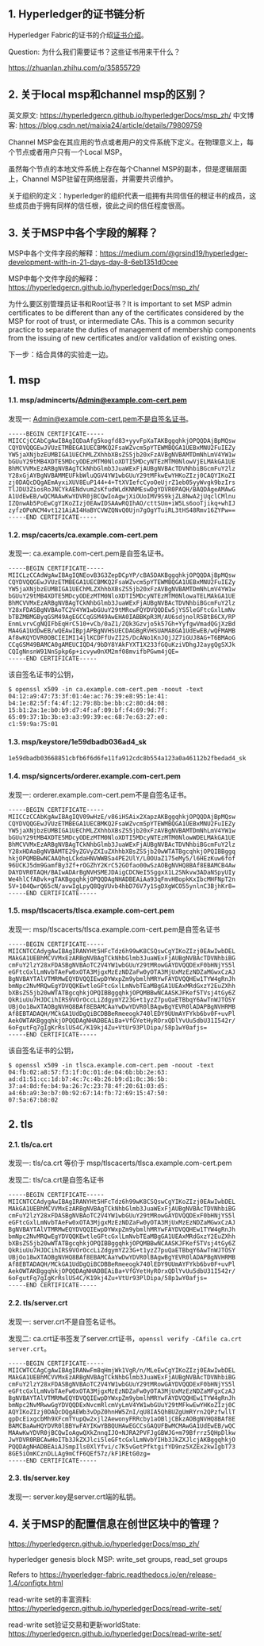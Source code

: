 ## 1. Hyperledger的证书链分析

Hyperledger Fabric的证书的介绍[证书介绍](https://www.cnblogs.com/preminem/p/7874710.html)。


Question: 为什么我们需要证书？这些证书用来干什么？


https://zhuanlan.zhihu.com/p/35855729



## 2. 关于local msp和channel msp的区别？

英文原文: https://hyperledgercn.github.io/hyperledgerDocs/msp_zh/
中文博客: https://blog.csdn.net/maixia24/article/details/79809759

Channel MSP金在其应用的节点或者用户的文件系统下定义。在物理意义上，每个节点或者用户只有一个Local MSP。

虽然每个节点的本地文件系统上存在每个Channel MSP的副本，但是逻辑层面上，Channel MSP驻留在网络层面，并需要共识维护。



关于组织的定义：hyperledger的组织代表一组拥有共同信任的根证书的成员，这些成员由于拥有同样的信任根，彼此之间的信任程度很高。






## 3. 关于MSP中各个字段的解释？

MSP中各个文件字段的解释：https://medium.com/@grsind19/hyperledger-development-with-in-21-days-day-8-6eb1351d0cee

MSP中每个文件字段的解释：https://hyperledgercn.github.io/hyperledgerDocs/msp_zh/

为什么要区别管理员证书和Root证书？It is important to set MSP admin certificates to be different than any of the certificates considered by the MSP for root of trust, or intermediate CAs. This is a common security practice to separate the duties of management of membership components from the issuing of new certificates and/or validation of existing ones.


下一步：结合具体的实验走一边。





## 1. msp


#### 1.1. msp/admincerts/Admin@example.com-cert.pem

发现一: Admin@example.com-cert.pem不是自签名证书。

```
-----BEGIN CERTIFICATE-----
MIICCjCCAbCgAwIBAgIQDaAfg5kogfd83+yyvFpXaTAKBggqhkjOPQQDAjBpMQsw
CQYDVQQGEwJVUzETMBEGA1UECBMKQ2FsaWZvcm5pYTEWMBQGA1UEBxMNU2FuIEZy
YW5jaXNjbzEUMBIGA1UEChMLZXhhbXBsZS5jb20xFzAVBgNVBAMTDmNhLmV4YW1w
bGUuY29tMB4XDTE5MDcyODEzMTM0NloXDTI5MDcyNTEzMTM0NlowVjELMAkGA1UE
BhMCVVMxEzARBgNVBAgTCkNhbGlmb3JuaWExFjAUBgNVBAcTDVNhbiBGcmFuY2lz
Y28xGjAYBgNVBAMMEUFkbWluQGV4YW1wbGUuY29tMFkwEwYHKoZIzj0CAQYIKoZI
zj0DAQcDQgAEmAyxiXUV8EuP144+4+TtXVIefcCyoOeUjrZ1eb05yyWvgk9bzIrs
TlJDU3ZiosRoJNCYkAENdvum2sKfudWLdKNNMEswDgYDVR0PAQH/BAQDAgeAMAwG
A1UdEwEB/wQCMAAwKwYDVR0jBCQwIoAgwjXiOUoIMV9S9kjZL8NwA2jUqclCMlnu
IZQnwAb5PoEwCgYIKoZIzj0EAwIDSAAwRQIhAO/cttSUm+iW5Ls6ooTjikq+whIJ
zyfzOPoNCM4vt121AiAI4HaBYCVWZQNvQ0Ujn7gOgYTuiRL3tHS48Rmv16ZYPw==
-----END CERTIFICATE-----
```



#### 1.2. msp/cacerts/ca.example.com-cert.pem

发现一: ca.example.com-cert.pem是自签名证书。

```
-----BEGIN CERTIFICATE-----
MIICLzCCAdWgAwIBAgIQNEovB3G3ZepDCpYP/cBA5DAKBggqhkjOPQQDAjBpMQsw
CQYDVQQGEwJVUzETMBEGA1UECBMKQ2FsaWZvcm5pYTEWMBQGA1UEBxMNU2FuIEZy
YW5jaXNjbzEUMBIGA1UEChMLZXhhbXBsZS5jb20xFzAVBgNVBAMTDmNhLmV4YW1w
bGUuY29tMB4XDTE5MDcyODEzMTM0NloXDTI5MDcyNTEzMTM0NlowaTELMAkGA1UE
BhMCVVMxEzARBgNVBAgTCkNhbGlmb3JuaWExFjAUBgNVBAcTDVNhbiBGcmFuY2lz
Y28xFDASBgNVBAoTC2V4YW1wbGUuY29tMRcwFQYDVQQDEw5jYS5leGFtcGxlLmNv
bTBZMBMGByqGSM49AgEGCCqGSM49AwEHA0IABBKpR3M/AU6sdjnolR5BtB6CX/RP
EnmLvrvCgNQIFbEqHrC510+vCb/0aZ1/ZQk3Gzvjo5k57Gh+YyfgwVmadQGjXzBd
MA4GA1UdDwEB/wQEAwIBpjAPBgNVHSUECDAGBgRVHSUAMA8GA1UdEwEB/wQFMAMB
Af8wKQYDVR0OBCIEIMI14jlKCDFfUvZI2S/DcANo1KnJQjJZ7iGUJ8AG+T6BMAoG
CCqGSM49BAMCA0gAMEUCIQD4/9bDY8YAkFYXT1X233fGQuKziVDhgJ2aygQgSXJk
CQIgNnsnW91NnSpkp6p+icvyw0nXM2mf08mvifbPGwm4jQE=
-----END CERTIFICATE-----
```

该自签名证书的公钥，

```shell
$ openssl x509 -in ca.example.com-cert.pem -noout -text
04:12:a9:47:73:3f:01:4e:ac:76:39:e8:95:1e:41:
b4:1e:82:5f:f4:4f:12:79:8b:be:bb:c2:80:d4:08:
15:b1:2a:1e:b0:b9:d7:4f:af:09:bf:f4:69:9d:7f:
65:09:37:1b:3b:e3:a3:99:39:ec:68:7e:63:27:e0:
c1:59:9a:75:01
```


#### 1.3. msp/keystore/1e59dbadb036ad4_sk

```
1e59dbadb03668851cbfb6f6d6fe11fa912cdc8b554a123a0a46112b2fbedad4_sk
```



#### 1.4. msp/signcerts/orderer.example.com-cert.pem

发现一: orderer.example.com-cert.pem不是自签名证书。

```
-----BEGIN CERTIFICATE-----
MIICCzCCAbKgAwIBAgIQV09wHzE/v86iHSAix2XapzAKBggqhkjOPQQDAjBpMQsw
CQYDVQQGEwJVUzETMBEGA1UECBMKQ2FsaWZvcm5pYTEWMBQGA1UEBxMNU2FuIEZy
YW5jaXNjbzEUMBIGA1UEChMLZXhhbXBsZS5jb20xFzAVBgNVBAMTDmNhLmV4YW1w
bGUuY29tMB4XDTE5MDcyODEzMTM0NloXDTI5MDcyNTEzMTM0NlowWDELMAkGA1UE
BhMCVVMxEzARBgNVBAgTCkNhbGlmb3JuaWExFjAUBgNVBAcTDVNhbiBGcmFuY2lz
Y28xHDAaBgNVBAMTE29yZGVyZXIuZXhhbXBsZS5jb20wWTATBgcqhkjOPQIBBggq
hkjOPQMBBwNCAAQhqLCkdaHNVWWBSa4PE2UlY/L0OUaZ175eMy5/l6HEzKuw6fof
96UCKJ5dm9GamfBy3Zf+rOGZhY2KrC52GOfao00wSzAOBgNVHQ8BAf8EBAMCB4Aw
DAYDVR0TAQH/BAIwADArBgNVHSMEJDAigCDCNeI5SggxX1L2SNkvw3ADaNSpyUIy
We4hlCfABvk+gTAKBggqhkjOPQQDAgNHADBEAiAa93qFmvHBopkKxIbcMHFNpT2n
5V+104QwrQ65cN/avwIgLpyQ8QgVUvb4hbD76V7y1SgDXgWCO55ynlnC3BjhKr8=
-----END CERTIFICATE-----
```



#### 1.5. msp/tlscacerts/tlsca.example.com-cert.pem

发现一: msp/tlscacerts/tlsca.example.com-cert.pem是自签名证书

```
-----BEGIN CERTIFICATE-----
MIICNTCCAdygAwIBAgIRANYHt5HFcTdz6h99wK8CSQswCgYIKoZIzj0EAwIwbDEL
MAkGA1UEBhMCVVMxEzARBgNVBAgTCkNhbGlmb3JuaWExFjAUBgNVBAcTDVNhbiBG
cmFuY2lzY28xFDASBgNVBAoTC2V4YW1wbGUuY29tMRowGAYDVQQDExF0bHNjYS5l
eGFtcGxlLmNvbTAeFw0xOTA3MjgxMzEzNDZaFw0yOTA3MjUxMzEzNDZaMGwxCzAJ
BgNVBAYTAlVTMRMwEQYDVQQIEwpDYWxpZm9ybmlhMRYwFAYDVQQHEw1TYW4gRnJh
bmNpc2NvMRQwEgYDVQQKEwtleGFtcGxlLmNvbTEaMBgGA1UEAxMRdGxzY2EuZXhh
bXBsZS5jb20wWTATBgcqhkjOPQIBBggqhkjOPQMBBwNCAASKJFKef5TVsj4tGy6Z
QkRiuUu7HJDCihIRS9VOrOccLiZdgymYZ23G+t1yzZ7puQaETBbqY6AwTnWJTOSY
UBjOo18wXTAOBgNVHQ8BAf8EBAMCAaYwDwYDVR0lBAgwBgYEVR0lADAPBgNVHRMB
Af8EBTADAQH/MCkGA1UdDgQiBCDBBeRmeeogk740lEDY9UUmAYFYkb6bv0F+uvPl
AekOWTAKBggqhkjOPQQDAgNHADBEAiBa+VfGYetHyROrxQDlYvUu5dbU31I542r/
6oFgutFq7gIgKrRslUS4C/K19kj4Zu+VtUr93PlDipa/58p1wY0afjs=
-----END CERTIFICATE-----
```

该自签名证书的公钥，

```shell
$ openssl x509 -in tlsca.example.com-cert.pem -noout -text
04:fb:02:a8:57:f3:1f:0c:01:de:04:6b:bb:2e:63:
ad:d1:51:cc:1d:b7:4c:7c:4b:26:b9:d1:8c:36:5b:
37:a4:8d:fe:b4:9a:26:7c:23:78:4f:20:61:03:d5:
a4:6b:a9:3e:b7:0b:92:67:14:fb:72:69:15:47:50:
07:5a:67:b8:02
```



## 2. tls

#### 2.1. tls/ca.crt

发现一: tls/ca.crt 等价于 msp/tlscacerts/tlsca.example.com-cert.pem

发现二: tls/ca.crt是自签名证书

```
-----BEGIN CERTIFICATE-----
MIICNTCCAdygAwIBAgIRANYHt5HFcTdz6h99wK8CSQswCgYIKoZIzj0EAwIwbDEL
MAkGA1UEBhMCVVMxEzARBgNVBAgTCkNhbGlmb3JuaWExFjAUBgNVBAcTDVNhbiBG
cmFuY2lzY28xFDASBgNVBAoTC2V4YW1wbGUuY29tMRowGAYDVQQDExF0bHNjYS5l
eGFtcGxlLmNvbTAeFw0xOTA3MjgxMzEzNDZaFw0yOTA3MjUxMzEzNDZaMGwxCzAJ
BgNVBAYTAlVTMRMwEQYDVQQIEwpDYWxpZm9ybmlhMRYwFAYDVQQHEw1TYW4gRnJh
bmNpc2NvMRQwEgYDVQQKEwtleGFtcGxlLmNvbTEaMBgGA1UEAxMRdGxzY2EuZXhh
bXBsZS5jb20wWTATBgcqhkjOPQIBBggqhkjOPQMBBwNCAASKJFKef5TVsj4tGy6Z
QkRiuUu7HJDCihIRS9VOrOccLiZdgymYZ23G+t1yzZ7puQaETBbqY6AwTnWJTOSY
UBjOo18wXTAOBgNVHQ8BAf8EBAMCAaYwDwYDVR0lBAgwBgYEVR0lADAPBgNVHRMB
Af8EBTADAQH/MCkGA1UdDgQiBCDBBeRmeeogk740lEDY9UUmAYFYkb6bv0F+uvPl
AekOWTAKBggqhkjOPQQDAgNHADBEAiBa+VfGYetHyROrxQDlYvUu5dbU31I542r/
6oFgutFq7gIgKrRslUS4C/K19kj4Zu+VtUr93PlDipa/58p1wY0afjs=
-----END CERTIFICATE-----
```





#### 2.2. tls/server.crt

发现一: server.crt不是自签名证书。

发现二: ca.crt证书签发了server.crt证书，`openssl verify -CAfile ca.crt server.crt`。

```
-----BEGIN CERTIFICATE-----
MIICWTCCAgCgAwIBAgIRANwFm8qHmjWk1VgR/n/MLeEwCgYIKoZIzj0EAwIwbDEL
MAkGA1UEBhMCVVMxEzARBgNVBAgTCkNhbGlmb3JuaWExFjAUBgNVBAcTDVNhbiBG
cmFuY2lzY28xFDASBgNVBAoTC2V4YW1wbGUuY29tMRowGAYDVQQDExF0bHNjYS5l
eGFtcGxlLmNvbTAeFw0xOTA3MjgxMzEzNDZaFw0yOTA3MjUxMzEzNDZaMFgxCzAJ
BgNVBAYTAlVTMRMwEQYDVQQIEwpDYWxpZm9ybmlhMRYwFAYDVQQHEw1TYW4gRnJh
bmNpc2NvMRwwGgYDVQQDExNvcmRlcmVyLmV4YW1wbGUuY29tMFkwEwYHKoZIzj0C
AQYIKoZIzj0DAQcDQgAEWb3vDpZ0hnHW5ZnI/qU8IA5QhBUZgUmRYrn2QPzfwllT
gpDcEixgcbMh9XFcmTYupQw2xjl2AewonyFRRcby1aOBljCBkzAOBgNVHQ8BAf8E
BAMCBaAwHQYDVR0lBBYwFAYIKwYBBQUHAwEGCCsGAQUFBwMCMAwGA1UdEwEB/wQC
MAAwKwYDVR0jBCQwIoAgwQXkZnnqIJO+NJRA2PVFJgGBWJG+m79Bfrrz5QHpDlkw
JwYDVR0RBCAwHoITb3JkZXJlci5leGFtcGxlLmNvbYIHb3JkZXJlcjAKBggqhkjO
PQQDAgNHADBEAiAJSmpIls0XlYfvi/c7K5vGetPfktgifYD9nz5XZEx2kwIgbT73
8GE5iOmKCznDLLAg9mCfF6QEf57z/kF1REtG0zg=
-----END CERTIFICATE-----
```

#### 2.3. tls/server.key

发现一: server.key是server.crt端的私钥。














## 4. 关于MSP的配置信息在创世区块中的管理？

https://hyperledgercn.github.io/hyperledgerDocs/msp_zh/

hyperledger genesis block MSP: write_set groups, read_set groups

Refers to https://hyperledger-fabric.readthedocs.io/en/release-1.4/configtx.html

read-write set的丰富资料: https://hyperledgercn.github.io/hyperledgerDocs/read-write-set/

read-write set验证交易和更新worldState: https://hyperledgercn.github.io/hyperledgerDocs/read-write-set/

